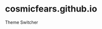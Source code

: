 # cosmicfears.github.io 
<!DOCTYPE html>
<html lang="en">
<head>
 <meta charset="UTF -8">
<meta name="viewport"
 content="width, initialscale=1.0"
<title>Theme Switcher</title>
<link rel="stylesheet"
 href="style.css">
</head>
<body>
<div class="Theme-swicht-wrapper">
<label class="Theme-swicht"-for="checkbox"/>
 <div clas="slider round"></div>
</label>
</div>
<script src="script.js"></script>
</body>
</html>
